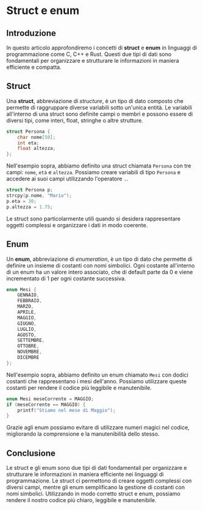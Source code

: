 # Struct e enum

## Introduzione
In questo articolo approfondiremo i concetti di **struct** e **enum** in linguaggi di programmazione come C, C++ e Rust. Questi due tipi di dati sono fondamentali per organizzare e strutturare le informazioni in maniera efficiente e compatta.

## Struct
Una **struct**, abbreviazione di *structure*, è un tipo di dato composto che permette di raggruppare diverse variabili sotto un'unica entità. Le variabili all'interno di una struct sono definite campi o membri e possono essere di diversi tipi, come interi, float, stringhe o altre strutture.

```c
struct Persona {
    char nome[50];
    int eta;
    float altezza;
};
```

Nell'esempio sopra, abbiamo definito una struct chiamata `Persona` con tre campi: `nome`, `età` e `altezza`. Possiamo creare variabili di tipo `Persona` e accedere ai suoi campi utilizzando l'operatore `.`.

```c
struct Persona p;
strcpy(p.nome, "Mario");
p.eta = 30;
p.altezza = 1.75;
```

Le struct sono particolarmente utili quando si desidera rappresentare oggetti complessi e organizzare i dati in modo coerente.

## Enum
Un **enum**, abbreviazione di *enumeration*, è un tipo di dato che permette di definire un insieme di costanti con nomi simbolici. Ogni costante all'interno di un enum ha un valore intero associato, che di default parte da 0 e viene incrementato di 1 per ogni costante successiva.

```c
enum Mesi {
    GENNAIO,
    FEBBRAIO,
    MARZO,
    APRILE,
    MAGGIO,
    GIUGNO,
    LUGLIO,
    AGOSTO,
    SETTEMBRE,
    OTTOBRE,
    NOVEMBRE,
    DICEMBRE
};
```

Nell'esempio sopra, abbiamo definito un enum chiamato `Mesi` con dodici costanti che rappresentano i mesi dell'anno. Possiamo utilizzare queste costanti per rendere il codice più leggibile e manutenibile.

```c
enum Mesi meseCorrente = MAGGIO;
if (meseCorrente == MAGGIO) {
    printf("Stiamo nel mese di Maggio");
}
```

Grazie agli enum possiamo evitare di utilizzare numeri magici nel codice, migliorando la comprensione e la manutenibilità dello stesso.

## Conclusione
Le struct e gli enum sono due tipi di dati fondamentali per organizzare e strutturare le informazioni in maniera efficiente nei linguaggi di programmazione. Le struct ci permettono di creare oggetti complessi con diversi campi, mentre gli enum semplificano la gestione di costanti con nomi simbolici. Utilizzando in modo corretto struct e enum, possiamo rendere il nostro codice più chiaro, leggibile e manutenibile.